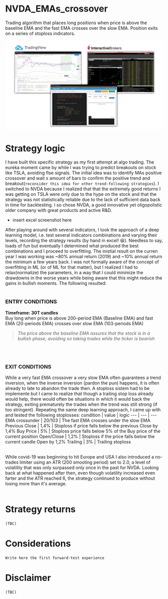 # NVDA_EMAs_crossover
Trading algorithm that places long positions when price is above the baseline EMA and the fast EMA crosses over the slow EMA. Position exits on a series of stoploss indicators.

![](images/README_header.jpg)


# Strategy logic
I have built this specific strategy as my first attempt at algo trading. The eureka moment came by while I was trying to predict breakouts on stock like TSLA, avoiding flse signals. The initial idea was to identify MAs positive crossover and wait x amount of bars to confirm the positive trend and breakout(`reconsider this idea for other trend-following strategies`). I switched to NVDA because I realized that that the extremely good returns I was getting on TSLA were only due to the hype on the stock and that the strategy was not statistically reliable due to the lack of sufficient data back in time for backtesting. I so chose NVDA, a good innovative yet oligopolistic older company with great products and active R&D.

- insert excel screenshot here

After playing around with several indicators, I took the approach of a deep learning model, i.e. test several indicators combinations and varying their levels, recording the strategy results (by hand in excel! :laughing:). Needless to say, loads of fun but eventually I determined what produced the best combinations and I proceed to overfitting. The inistial result on the curren year I was working was ~80% annual return (2019) and ~10% annual return the minimum a few years back. I was not formally aware of the concept of overfitting in ML (or of ML for that matter), but I realized I had to relax(normalize) the parameters, in a way that I could minimize the drawdowns in the worse years while being aware that this might reduce the gains in bullish moments. The following resulted:<br><br>


### ENTRY CONDITIONS
**Timeframe: 30T candles**<br>
Buy long when price is above 200-period EMA (Baseline EMA) and fast EMA (20-periods EMA) crosses over slow EMA (103-periods EMA)

> *The price above the baseline EMA assures that the stock is in a bullish phase, avoiding so taking trades while the ticker is bearish*

<br><br>
### EXIT CONDITIONS
While a very fast EMA crossover a very slow EMA often guarantees a trend inversion, when the inverse inversion (pardon the pun) happens, it is often already to late to abandon the trade then. A stoploss sistem had to be implemente but I came to realize that though a trailing stop loss already would help, there would often be situations in which it would back the strategy, exiting prematurely the trades when the trend was still strong (if too stringent). Repeating the same deep learning approach, I came up with and tested the following stoplosses:
condition | value | logic
--- | --- | ---
EMA crossunder | 20/103 | The fast EMA crosses under the slow EMA
Previous Close | 1,4% | Stoploss if price falls below the previous Close by 1,4%
Buy Price | 5% | Stoploss price falls below 5% of the Buy price of the current position
Open/Close | 1,2% | Stoploss if the price falls below the current candle Open by 1,2%
Trailing | 3% | Trailing stoploss

<br>
While covid-19 was beginning to hit Europe and USA I also introduced a no-trades limiter using an ATR (200 smooting period) set to 2.0, a level of volatility that was only surpassed only once in the past for NVDA. Looking back at what happened after then, even though volatility increased even farter and the ATR reached 6, the strategy continued to produce without losing more than it's average.
<br><br>


# Strategy returns
<code>(TBC)</code>


# Considerations
<code>Write here the first forward-test experience</code>


# Disclaimer
<code>(TBC)</code>
